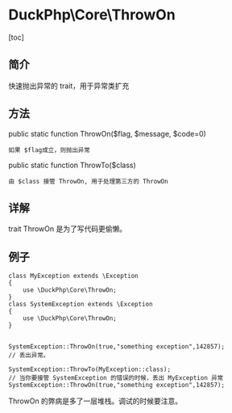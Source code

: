 # DuckPhp\Core\ThrowOn
[toc]

## 简介
快速抛出异常的 trait，用于异常类扩充

## 方法
public static function ThrowOn($flag, $message, $code=0)

    如果 $flag成立，则抛出异常
public static function ThrowTo($class)

    由 $class 接管 ThrowOn, 用于处理第三方的 ThrowOn
## 详解

trait ThrowOn 是为了写代码更偷懒。


## 例子
```
class MyException extends \Exception
{
    use \DuckPhp\Core\ThrowOn;
}
class SystemException extends \Exception
{
    use \DuckPhp\Core\ThrowOn;
}


SystemException::ThrowOn(true,"something exception",142857);
// 丢出异常。

SystemException::ThrowTo(MyException::class);
// 当你要接管 SystemException 的错误的时候，丢出 MyException 异常
SystemException::ThrowOn(true,"something exception",142857);

```

ThrowOn 的弊病是多了一层堆栈。调试的时候要注意。

